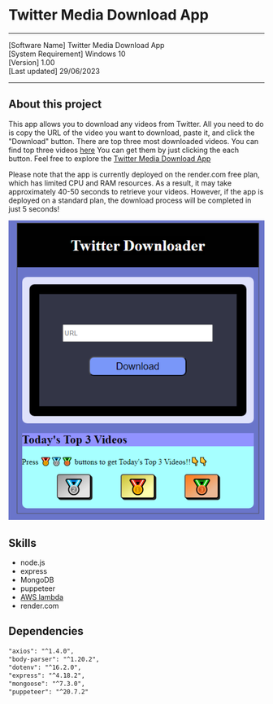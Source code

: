 # Twitter Media Download App
----------------------------------------

[Software Name] Twitter Media Download App  
[System Requirement] Windows 10  
[Version] 1.00  
[Last updated] 29/06/2023

----------------------------------------
## About this project
This app allows you to download any videos from Twitter. 
All you need to do is copy the URL of the video you want to download, paste it, and click the "Download" button.
There are top three most downloaded videos.
You can find top three videos [here](https://github.com/KohkiMartinez/My-Portfolio/blob/master/AWS_lambda/VideoUrlsToTwitterDownloadApp/main.py/ "AWS lambda function")
You can get them by just clicking the each button.
Feel free to explore the [Twitter Media Download App](https://twittermediadownloadapp.onrender.com) 

Please note that the app is currently deployed on the render.com free plan, which has limited CPU and RAM resources. As a result, it may take approximately 40-50 seconds to retrieve your videos. However, if the app is deployed on a standard plan, the download process will be completed in just 5 seconds!

![Twitter Media Download App](images/2023-07-02_19h32_40.png)

## Skills
- node.js
- express
- MongoDB
- puppeteer
- [AWS lambda](https://github.com/KohkiMartinez/My-Portfolio/tree/master/AWS_lambda)
- render.com

## Dependencies

    "axios": "^1.4.0",
    "body-parser": "^1.20.2",
    "dotenv": "^16.2.0",
    "express": "^4.18.2",
    "mongoose": "^7.3.0",
    "puppeteer": "^20.7.2"